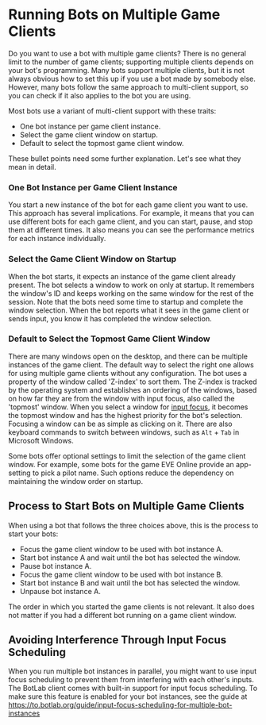 # Running Bots on Multiple Game Clients

Do you want to use a bot with multiple game clients? There is no general limit to the number of game clients; supporting multiple clients depends on your bot's programming.
Many bots support multiple clients, but it is not always obvious how to set this up if you use a bot made by somebody else. However, many bots follow the same approach to multi-client support, so you can check if it also applies to the bot you are using.

Most bots use a variant of multi-client support with these traits:

+ One bot instance per game client instance.
+ Select the game client window on startup.
+ Default to select the topmost game client window.

These bullet points need some further explanation. Let's see what they mean in detail.

### One Bot Instance per Game Client Instance

You start a new instance of the bot for each game client you want to use. This approach has several implications. For example, it means that you can use different bots for each game client, and you can start, pause, and stop them at different times. It also means you can see the performance metrics for each instance individually.

### Select the Game Client Window on Startup

When the bot starts, it expects an instance of the game client already present. The bot selects a window to work on only at startup. It remembers the window's ID and keeps working on the same window for the rest of the session. Note that the bots need some time to startup and complete the window selection. When the bot reports what it sees in the game client or sends input, you know it has completed the window selection.

### Default to Select the Topmost Game Client Window

There are many windows open on the desktop, and there can be multiple instances of the game client. The default way to select the right one allows for using multiple game clients without any configuration. The bot uses a property of the window called 'Z-index' to sort them. The Z-index is tracked by the operating system and establishes an ordering of the windows, based on how far they are from the window with input focus, also called the 'topmost' window.
When you select a window for [input focus](https://en.wikipedia.org/wiki/Focus_(computing)), it becomes the topmost window and has the highest priority for the bot's selection. Focusing a window can be as simple as clicking on it. There are also keyboard commands to switch between windows, such as `Alt` + `Tab` in Microsoft Windows.

Some bots offer optional settings to limit the selection of the game client window. For example, some bots for the game EVE Online provide an app-setting to pick a pilot name. Such options reduce the dependency on maintaining the window order on startup.

## Process to Start Bots on Multiple Game Clients

When using a bot that follows the three choices above, this is the process to start your bots:

+ Focus the game client window to be used with bot instance A.
+ Start bot instance A and wait until the bot has selected the window.
+ Pause bot instance A.
+ Focus the game client window to be used with bot instance B.
+ Start bot instance B and wait until the bot has selected the window.
+ Unpause bot instance A.

The order in which you started the game clients is not relevant. It also does not matter if you had a different bot running on a game client window.

## Avoiding Interference Through Input Focus Scheduling

When you run multiple bot instances in parallel, you might want to use input focus scheduling to prevent them from interfering with each other's inputs. The BotLab client comes with built-in support for input focus scheduling. To make sure this feature is enabled for your bot instances, see the guide at https://to.botlab.org/guide/input-focus-scheduling-for-multiple-bot-instances
